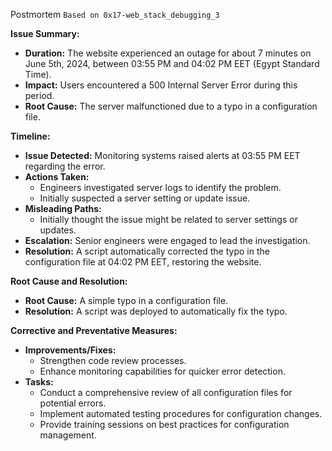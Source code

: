 Postmortem
`Based on 0x17-web_stack_debugging_3`

**Issue Summary:**

- **Duration:** The website experienced an outage for about 7 minutes on June 5th, 2024, between 03:55 PM and 04:02 PM EET (Egypt Standard Time).
- **Impact:** Users encountered a 500 Internal Server Error during this period.
- **Root Cause:** The server malfunctioned due to a typo in a configuration file.

**Timeline:**

- **Issue Detected:** Monitoring systems raised alerts at 03:55 PM EET regarding the error.
- **Actions Taken:**
  - Engineers investigated server logs to identify the problem.
  - Initially suspected a server setting or update issue.
- **Misleading Paths:**
  - Initially thought the issue might be related to server settings or updates.
- **Escalation:** Senior engineers were engaged to lead the investigation.
- **Resolution:** A script automatically corrected the typo in the configuration file at 04:02 PM EET, restoring the website.

**Root Cause and Resolution:**

- **Root Cause:** A simple typo in a configuration file.
- **Resolution:** A script was deployed to automatically fix the typo.

**Corrective and Preventative Measures:**

- **Improvements/Fixes:**
  - Strengthen code review processes.
  - Enhance monitoring capabilities for quicker error detection.
- **Tasks:**
  - Conduct a comprehensive review of all configuration files for potential errors.
  - Implement automated testing procedures for configuration changes.
  - Provide training sessions on best practices for configuration management.
